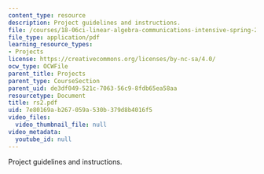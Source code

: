 ```yaml
---
content_type: resource
description: Project guidelines and instructions.
file: /courses/18-06ci-linear-algebra-communications-intensive-spring-2004/7e80169ab267059a530b379d8b4016f5_rs2.pdf
file_type: application/pdf
learning_resource_types:
- Projects
license: https://creativecommons.org/licenses/by-nc-sa/4.0/
ocw_type: OCWFile
parent_title: Projects
parent_type: CourseSection
parent_uid: de3df049-521c-7063-56c9-8fdb65ea58aa
resourcetype: Document
title: rs2.pdf
uid: 7e80169a-b267-059a-530b-379d8b4016f5
video_files:
  video_thumbnail_file: null
video_metadata:
  youtube_id: null
---
```

Project guidelines and instructions.